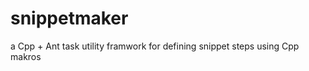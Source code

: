 snippetmaker
============

a Cpp + Ant task utility framwork for defining snippet steps using Cpp makros
